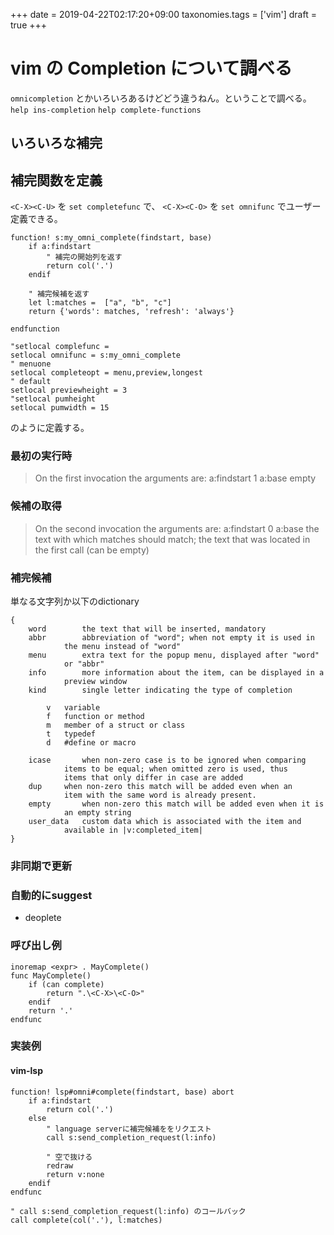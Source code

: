 +++
date = 2019-04-22T02:17:20+09:00
taxonomies.tags = ['vim']
draft = true
+++
# vim の Completion について調べる

`omnicompletion` とかいろいろあるけどどう違うねん。ということで調べる。
`help ins-completion`
`help complete-functions`

## いろいろな補完

## 補完関数を定義

`<C-X><C-U>` を `set completefunc` で、
`<C-X><C-O>` を `set omnifunc` でユーザー定義できる。

```vim
function! s:my_omni_complete(findstart, base)
    if a:findstart
        " 補完の開始列を返す
        return col('.')
    endif

    " 補完候補を返す
    let l:matches =  ["a", "b", "c"]
    return {'words': matches, 'refresh': 'always'}

endfunction

"setlocal complefunc = 
setlocal omnifunc = s:my_omni_complete
" menuone
setlocal completeopt = menu,preview,longest
" default
setlocal previewheight = 3
"setlocal pumheight
setlocal pumwidth = 15
```

のように定義する。

### 最初の実行時

> On the first invocation the arguments are:
>    a:findstart  1
>    a:base	empty

### 候補の取得

> On the second invocation the arguments are:
>    a:findstart  0
>    a:base	the text with which matches should match; the text that was
> 		located in the first call (can be empty)

### 補完候補

単なる文字列か以下のdictionary

```
{
	word		the text that will be inserted, mandatory
	abbr		abbreviation of "word"; when not empty it is used in
			the menu instead of "word"
	menu		extra text for the popup menu, displayed after "word"
			or "abbr"
	info		more information about the item, can be displayed in a
			preview window
	kind		single letter indicating the type of completion

        v	variable
        f	function or method
        m	member of a struct or class
        t	typedef
        d	#define or macro

	icase		when non-zero case is to be ignored when comparing
			items to be equal; when omitted zero is used, thus
			items that only differ in case are added
	dup		when non-zero this match will be added even when an
			item with the same word is already present.
	empty		when non-zero this match will be added even when it is
			an empty string
	user_data 	custom data which is associated with the item and
			available in |v:completed_item|
}
```

### 非同期で更新

### 自動的にsuggest

* deoplete

### 呼び出し例

```vim
inoremap <expr> . MayComplete()
func MayComplete()
    if (can complete)
        return ".\<C-X>\<C-O>"
    endif
    return '.'
endfunc
```

### 実装例
#### vim-lsp

```vim
function! lsp#omni#complete(findstart, base) abort
    if a:findstart
        return col('.')
    else
        " language serverに補完候補ををリクエスト
        call s:send_completion_request(l:info)

        " 空で抜ける
        redraw
        return v:none
    endif
endfunc
```

```vim
" call s:send_completion_request(l:info) のコールバック
call complete(col('.'), l:matches)
```

